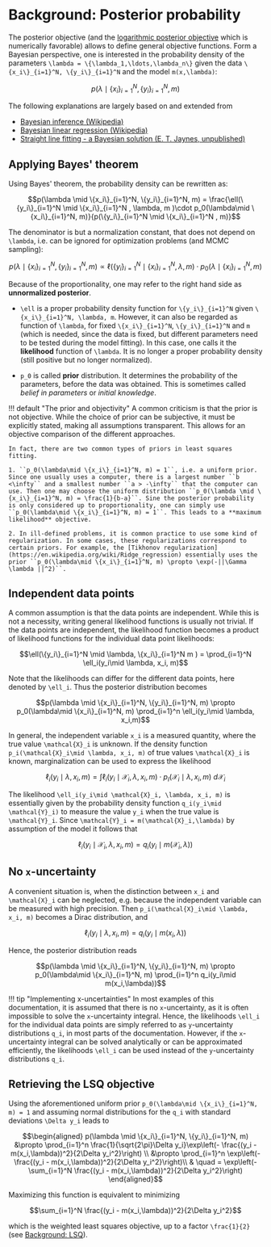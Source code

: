 # Background: Posterior probability


The posterior objective (and the [logarithmic posterior objective](#Log-posterior-objective) which is numerically favorable) allows to define general objective functions. Form a Bayesian perspective, one is interested in the probability density of the parameters ``\lambda = \{\lambda_1,\ldots,\lambda_n\}`` given the data ``\{x_i\}_{i=1}^N, \{y_i\}_{i=1}^N`` and the model ``m(x,\lambda)``:
``` math
p(\lambda \mid \{x_i\}_{i=1}^N, \{y_i\}_{i=1}^N, m)
```

The following explanations are largely based on and extended from

* [Bayesian inference (Wikipedia)](https://en.wikipedia.org/wiki/Bayesian_inference)
* [Bayesian linear regression (Wikipedia)](https://en.wikipedia.org/wiki/Bayesian_statistics)
* [Straight line fitting - a Bayesian solution (E. T. Jaynes, unpublished)](https://bayes.wustl.edu/etj/articles/leapz.pdf)


## Applying Bayes' theorem

Using Bayes' theorem, the probability density can be rewritten as:
``` math
p(\lambda \mid \{x_i\}_{i=1}^N, \{y_i\}_{i=1}^N, m) = \frac{\ell(\{y_i\}_{i=1}^N \mid \{x_i\}_{i=1}^N , \lambda, m )\cdot p_0(\lambda\mid \{x_i\}_{i=1}^N, m)}{p(\{y_i\}_{i=1}^N \mid \{x_i\}_{i=1}^N , m)}
```
The denominator is but a normalization constant, that does not depend on ``\lambda``, i.e. can be ignored for optimization problems (and MCMC sampling):
``` math
p(\lambda \mid \{x_i\}_{i=1}^N, \{y_i\}_{i=1}^N, m) \propto \ell(\{y_i\}_{i=1}^N \mid \{x_i\}_{i=1}^N , \lambda, m )\cdot p_0(\lambda\mid \{x_i\}_{i=1}^N, m)
```
Because of the proportionality, one may refer to the right hand side as **unnormalized posterior**.

* ``\ell`` is a proper probability density function for ``\{y_i\}_{i=1}^N`` given ``\{x_i\}_{i=1}^N, \lambda, m``. However, it can also be regarded as function of ``\lambda``, for fixed ``\{x_i\}_{i=1}^N``, ``\{y_i\}_{i=1}^N`` and ``m`` (which is needed, since the data is fixed, but different parameters need to be tested during the model fitting). In this case, one calls it the **likelihood** function of ``\lambda``. It is no longer a proper probability density (still positive but no longer normalized).

* ``p_0`` is called **prior** distribution. It determines the probability of the parameters, before the data was obtained. This is sometimes called *belief in parameters* or *initial knowledge*.

!!! default "The prior and objectivity"
	A common criticism is that the prior is not objective. While the choice of prior can be subjective, it must be explicitly stated, making all assumptions transparent. This allows for an objective comparison of the different approaches.

	In fact, there are two common types of priors in least squares fitting.

	1. ``p_0(\lambda\mid \{x_i\}_{i=1}^N, m) = 1``, i.e. a uniform prior. Since one usually uses a computer, there is a largest number ``b <\infty`` and a smallest number ``a > -\infty`` that the computer can use. Then one may choose the uniform distribution ``p_0(\lambda \mid \{x_i\}_{i=1}^N, m) = \frac{1}{b-a}``. Sine the posterior probability is only considered up to proportionality, one can simply use ``p_0(\lambda\mid \{x_i\}_{i=1}^N, m) = 1``. This leads to a **maximum likelihood** objective.

	2. In ill-defined problems, it is common practice to use some kind of regularization. In some cases, these regularizations correspond to certain priors. For example, the [Tikhonov regularization](https://en.wikipedia.org/wiki/Ridge_regression) essentially uses the prior ``p_0(\lambda\mid \{x_i\}_{i=1}^N, m) \propto \exp(-||\Gamma \lambda ||^2)``.

## Independent data points
A common assumption is that the data points are independent. While this is not a necessity, writing general likelihood functions is usually not trivial. If the data points are independent, the likelihood function becomes a product of likelihood functions for the individual data point likelihoods:
```math
\ell(\{y_i\}_{i=1}^N \mid \lambda, \{x_i\}_{i=1}^N m ) = \prod_{i=1}^N \ell_i(y_i\mid \lambda, x_i, m)
```
Note that the likelihoods can differ for the different data points, here denoted by ``\ell_i``.  Thus the posterior distribution becomes
```math
p(\lambda \mid \{x_i\}_{i=1}^N, \{y_i\}_{i=1}^N, m) \propto  p_0(\lambda\mid \{x_i\}_{i=1}^N, m) \prod_{i=1}^n \ell_i(y_i\mid \lambda, x_i,m)
```

In general, the independent variable ``x_i`` is a measured quantity, where the true value ``\mathcal{X}_i`` is unknown. If the density function ``p_i(\mathcal{X}_i\mid \lambda, x_i, m)`` of true values ``\mathcal{X}_i`` is known, marginalization can be used to express the likelihood
```math
\ell_i(y_i\mid \lambda, x_i, m) = \int \ell_i(y_i \mid \mathcal{X}_i, \lambda, x_i, m)\cdot p_I(\mathcal{X}_i\mid \lambda, x_i,m) \ d\mathcal{X}_i
```

The likelihood ``\ell_i(y_i\mid \mathcal{X}_i, \lambda, x_i, m)`` is essentially given by the probability density function ``q_i(y_i\mid \mathcal{Y}_i)`` to measure the value ``y_i`` when the true value is ``\mathcal{Y}_i``. Since ``\mathcal{Y}_i = m(\mathcal{X}_i,\lambda)`` by assumption of the model it follows that
```math
\ell_i(y_i \mid \mathcal{X}_i, \lambda, x_i, m) = q_i(y_i\mid m(\mathcal{X}_i, \lambda))
```

## No ``x``-uncertainty
A convenient situation is, when the distinction between ``x_i`` and ``\mathcal{X}_i`` can be neglected, e.g. because the independent variable can be measured with high precision. Then ``p_i(\mathcal{X}_i\mid \lambda, x_i, m)`` becomes a Dirac distribution, and
```math
\ell_i(y_i\mid \lambda, x_i, m) = q_i(y_i\mid m(x_i,\lambda))
```
Hence, the posterior distribution reads 
```math
p(\lambda \mid \{x_i\}_{i=1}^N, \{y_i\}_{i=1}^N, m) \propto  p_0(\lambda\mid \{x_i\}_{i=1}^N, m) \prod_{i=1}^n q_i(y_i\mid m(x_i,\lambda))
```

!!! tip "Implementing x-uncertainties"
	In most examples of this documentation, it is assumed that there is no ``x``-uncertainty, as it is often impossible to solve the ``x``-uncertainty integral. Hence, the likelihoods ``\ell_i`` for the individual data points are simply referred to as ``y``-uncertainty distributions ``q_i``, in most parts of the documentation. However, if the ``x``-uncertainty integral can be solved analytically or can be approximated efficiently, the likelihoods ``\ell_i`` can be used instead of the ``y``-uncertainty distributions ``q_i``.

## Retrieving the LSQ objective
Using the aforementioned uniform prior ``p_0(\lambda\mid \{x_i\}_{i=1}^N, m) = 1`` and assuming normal distributions for the ``q_i`` with standard deviations ``\Delta y_i`` leads to

```math
\begin{aligned}
p(\lambda \mid \{x_i\}_{i=1}^N, \{y_i\}_{i=1}^N, m) &\propto   \prod_{i=1}^n \frac{1}{\sqrt{2\pi}\Delta y_i}\exp\left(- \frac{(y_i - m(x_i,\lambda))^2}{2\Delta y_i^2}\right) \\ 
&\propto \prod_{i=1}^n \exp\left(- \frac{(y_i - m(x_i,\lambda))^2}{2\Delta y_i^2}\right)\\ 
& \quad = \exp\left(- \sum_{i=1}^N \frac{(y_i - m(x_i,\lambda))^2}{2\Delta y_i^2}\right)
\end{aligned}
```
Maximizing this function is equivalent to minimizing
```math
\sum_{i=1}^N \frac{(y_i - m(x_i,\lambda))^2}{2\Delta y_i^2}
```

which is the weighted least squares objective, up to a factor ``\frac{1}{2}`` (see [Background: LSQ](@ref)).

